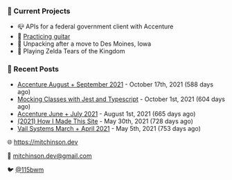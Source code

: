 ### 📌 Current Projects
- 📪 APIs for a federal government client with Accenture
- 🎸 [Practicing guitar](https://soundcloud.com/115bwm/ambulance-holden-tape)
- 🌽 Unpacking after a move to Des Moines, Iowa
- 👾 Playing Zelda Tears of the Kingdom

### 📝 Recent Posts

- [Accenture August + September 2021](https://blog.mitchinson.dev/pillar/aug-sep-21) - October 17th, 2021 (588 days ago)
- [Mocking Classes with Jest and Typescript](https://blog.mitchinson.dev/jest-typescript-mocks) - October 1st, 2021 (604 days ago)
- [Accenture June + July 2021](https://blog.mitchinson.dev/pillar/june-july-21) - August 1st, 2021 (665 days ago)
- [(2021) How I Made This Site](https://blog.mitchinson.dev/About-This-Site) - May 30th, 2021 (728 days ago)
- [Vail Systems March + April 2021](https://blog.mitchinson.dev/vail-march-april-2021) - May 5th, 2021 (753 days ago)

🌐 https://mitchinson.dev

💌 mitchinson.dev@gmail.com

🐦 [@115bwm](https://twitter.com/115bwm)